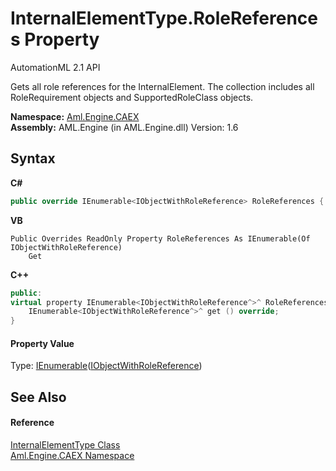 # InternalElementType.RoleReferences Property 
AutomationML 2.1 API 

Gets all role references for the InternalElement. The collection includes all RoleRequirement objects and SupportedRoleClass objects.

**Namespace:**&nbsp;<a href="N_Aml_Engine_CAEX">Aml.Engine.CAEX</a><br />**Assembly:**&nbsp;AML.Engine (in AML.Engine.dll) Version: 1.6

## Syntax

**C#**<br />
``` C#
public override IEnumerable<IObjectWithRoleReference> RoleReferences { get; }
```

**VB**<br />
``` VB
Public Overrides ReadOnly Property RoleReferences As IEnumerable(Of IObjectWithRoleReference)
	Get
```

**C++**<br />
``` C++
public:
virtual property IEnumerable<IObjectWithRoleReference^>^ RoleReferences {
	IEnumerable<IObjectWithRoleReference^>^ get () override;
}
```


#### Property Value
Type: <a href="https://docs.microsoft.com/dotnet/api/system.collections.generic.ienumerable-1" target="_parent" rel="noopener noreferrer">IEnumerable</a>(<a href="T_Aml_Engine_CAEX_IObjectWithRoleReference">IObjectWithRoleReference</a>)

## See Also


#### Reference
<a href="T_Aml_Engine_CAEX_InternalElementType">InternalElementType Class</a><br /><a href="N_Aml_Engine_CAEX">Aml.Engine.CAEX Namespace</a><br />